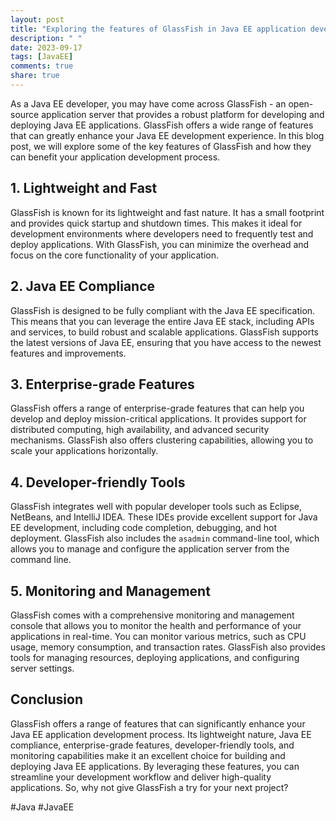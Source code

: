 ```yaml
---
layout: post
title: "Exploring the features of GlassFish in Java EE application development"
description: " "
date: 2023-09-17
tags: [JavaEE]
comments: true
share: true
---
```


As a Java EE developer, you may have come across GlassFish - an open-source application server that provides a robust platform for developing and deploying Java EE applications. GlassFish offers a wide range of features that can greatly enhance your Java EE development experience. In this blog post, we will explore some of the key features of GlassFish and how they can benefit your application development process.

## 1. Lightweight and Fast

GlassFish is known for its lightweight and fast nature. It has a small footprint and provides quick startup and shutdown times. This makes it ideal for development environments where developers need to frequently test and deploy applications. With GlassFish, you can minimize the overhead and focus on the core functionality of your application.

## 2. Java EE Compliance

GlassFish is designed to be fully compliant with the Java EE specification. This means that you can leverage the entire Java EE stack, including APIs and services, to build robust and scalable applications. GlassFish supports the latest versions of Java EE, ensuring that you have access to the newest features and improvements.

## 3. Enterprise-grade Features

GlassFish offers a range of enterprise-grade features that can help you develop and deploy mission-critical applications. It provides support for distributed computing, high availability, and advanced security mechanisms. GlassFish also offers clustering capabilities, allowing you to scale your applications horizontally.

## 4. Developer-friendly Tools

GlassFish integrates well with popular developer tools such as Eclipse, NetBeans, and IntelliJ IDEA. These IDEs provide excellent support for Java EE development, including code completion, debugging, and hot deployment. GlassFish also includes the `asadmin` command-line tool, which allows you to manage and configure the application server from the command line.

## 5. Monitoring and Management

GlassFish comes with a comprehensive monitoring and management console that allows you to monitor the health and performance of your applications in real-time. You can monitor various metrics, such as CPU usage, memory consumption, and transaction rates. GlassFish also provides tools for managing resources, deploying applications, and configuring server settings.

## Conclusion

GlassFish offers a range of features that can significantly enhance your Java EE application development process. Its lightweight nature, Java EE compliance, enterprise-grade features, developer-friendly tools, and monitoring capabilities make it an excellent choice for building and deploying Java EE applications. By leveraging these features, you can streamline your development workflow and deliver high-quality applications. So, why not give GlassFish a try for your next project?

#Java #JavaEE